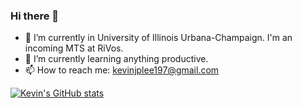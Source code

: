 ### Hi there 👋

<!--
**kevinjplee/kevinjplee** is a ✨ _special_ ✨ repository because its `README.md` (this file) appears on your GitHub profile.
-->
- 🔭 I’m currently in University of Illinois Urbana-Champaign. I'm an incoming MTS at RiVos.
- 🌱 I’m currently learning anything productive.
- 📫 How to reach me: kevinjplee197@gmail.com

[![Kevin's GitHub stats](https://github-readme-stats.vercel.app/api?username=kevinjplee)](https://github.com/kevinjplee/github-readme-stats&hide=stars,commits,prs,issues,contribs)
